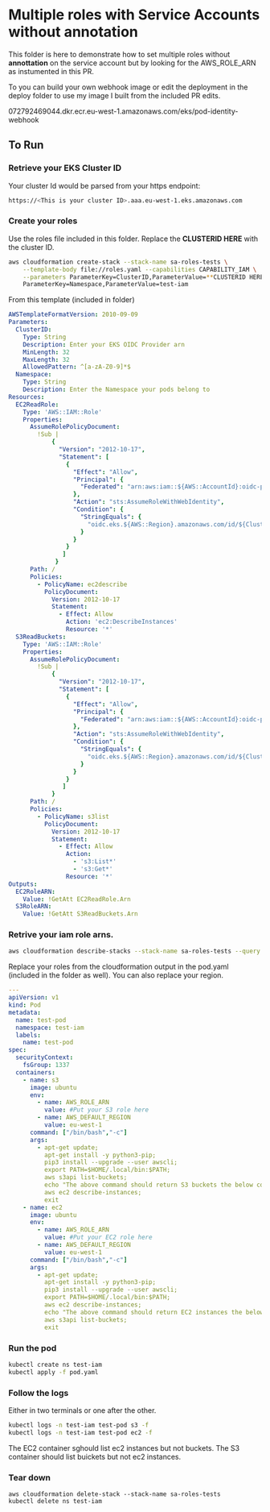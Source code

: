 # Multiple roles with Service Accounts without annotation


This folder is here to demonstrate how to set multiple roles without **annottation** on the service account but by looking for the AWS_ROLE_ARN as instumented in this PR.

To you can build your own webhook image or edit the deployment in the deploy folder to use my image I built from the included PR edits.

072792469044.dkr.ecr.eu-west-1.amazonaws.com/eks/pod-identity-webhook


## To Run


### Retrieve your EKS Cluster ID

Your cluster Id would be parsed from your https endpoint:

```bash
https://<This is your cluster ID>.aaa.eu-west-1.eks.amazonaws.com
```

### Create your roles

Use the roles file included in this folder. Replace the **CLUSTERID HERE** with the cluster ID. 

```bash
aws cloudformation create-stack --stack-name sa-roles-tests \
	--template-body file://roles.yaml --capabilities CAPABILITY_IAM \
	--parameters ParameterKey=ClusterID,ParameterValue=**CLUSTERID HERE** \
	ParameterKey=Namespace,ParameterValue=test-iam
```
From this template (included in folder)
```yaml
AWSTemplateFormatVersion: 2010-09-09
Parameters: 
  ClusterID: 
    Type: String
    Description: Enter your EKS OIDC Provider arn
    MinLength: 32
    MaxLength: 32
    AllowedPattern: ^[a-zA-Z0-9]*$
  Namespace: 
    Type: String
    Description: Enter the Namespace your pods belong to
Resources:
  EC2ReadRole:
    Type: 'AWS::IAM::Role'
    Properties:
      AssumeRolePolicyDocument:
        !Sub |
            {
              "Version": "2012-10-17",
              "Statement": [
                {
                  "Effect": "Allow",
                  "Principal": {
                    "Federated": "arn:aws:iam::${AWS::AccountId}:oidc-provider/oidc.eks.${AWS::Region}.amazonaws.com/id/${ClusterID}"
                  },
                  "Action": "sts:AssumeRoleWithWebIdentity",
                  "Condition": {
                    "StringEquals": {
                      "oidc.eks.${AWS::Region}.amazonaws.com/id/${ClusterID}:sub":"system:serviceaccount:${Namespace}:default"
                    }
                  }
                }
               ]
             }
      Path: /
      Policies:
        - PolicyName: ec2describe
          PolicyDocument:
            Version: 2012-10-17
            Statement:
              - Effect: Allow
                Action: 'ec2:DescribeInstances'
                Resource: '*'
  S3ReadBuckets:
    Type: 'AWS::IAM::Role'
    Properties:
      AssumeRolePolicyDocument:
        !Sub |
            {
              "Version": "2012-10-17",
              "Statement": [
                {
                  "Effect": "Allow",
                  "Principal": {
                    "Federated": "arn:aws:iam::${AWS::AccountId}:oidc-provider/oidc.eks.${AWS::Region}.amazonaws.com/id/${ClusterID}"
                  },
                  "Action": "sts:AssumeRoleWithWebIdentity",
                  "Condition": {
                    "StringEquals": {
                      "oidc.eks.${AWS::Region}.amazonaws.com/id/${ClusterID}:sub":"system:serviceaccount:${Namespace}:default"
                    }
                  }
                }
               ]
            }
      Path: /
      Policies:
        - PolicyName: s3list
          PolicyDocument:
            Version: 2012-10-17
            Statement:
              - Effect: Allow
                Action:
                  - 's3:List*'
                  - 's3:Get*'
                Resource: '*'
Outputs:
  EC2RoleARN:
    Value: !GetAtt EC2ReadRole.Arn
  S3RoleARN:
    Value: !GetAtt S3ReadBuckets.Arn

```



### Retrive your iam role arns.
```bash
aws cloudformation describe-stacks --stack-name sa-roles-tests --query 'Stacks[0].Outputs'
```

Replace your roles from the cloudformation output in the pod.yaml (included in the folder as well).  You can also replace your region.

```yaml
---
apiVersion: v1
kind: Pod
metadata:
  name: test-pod
  namespace: test-iam
  labels:
    name: test-pod
spec:
  securityContext:
    fsGroup: 1337
  containers:
    - name: s3
      image: ubuntu
      env:
        - name: AWS_ROLE_ARN
          value: #Put your S3 role here
        - name: AWS_DEFAULT_REGION
          value: eu-west-1
      command: ["/bin/bash","-c"]
      args:
        - apt-get update;
          apt-get install -y python3-pip;
          pip3 install --upgrade --user awscli;
          export PATH=$HOME/.local/bin:$PATH;
          aws s3api list-buckets;
          echo "The above command should return S3 buckets the below command should fail";
          aws ec2 describe-instances;
          exit
    - name: ec2
      image: ubuntu
      env:
        - name: AWS_ROLE_ARN
          value: #Put your EC2 role here
        - name: AWS_DEFAULT_REGION
          value: eu-west-1
      command: ["/bin/bash","-c"]
      args:
        - apt-get update;
          apt-get install -y python3-pip;
          pip3 install --upgrade --user awscli;
          export PATH=$HOME/.local/bin:$PATH;
          aws ec2 describe-instances;
          echo "The above command should return EC2 instances the below command should fail";
          aws s3api list-buckets;
          exit
```

### Run the pod

```bash
kubectl create ns test-iam
kubectl apply -f pod.yaml
```
### Follow the logs

Either in two terminals or one after the other.
```bash
kubectl logs -n test-iam test-pod s3 -f
kubectl logs -n test-iam test-pod ec2 -f
```
The EC2 container sghould list ec2 instances but not buckets.
The S3 container should list buickets but not ec2 instances.

### Tear down 
```
aws cloudformation delete-stack --stack-name sa-roles-tests
kubectl delete ns test-iam
```


